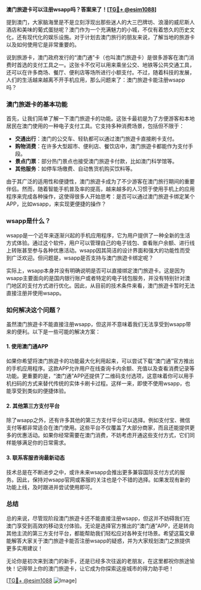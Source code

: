 **澳门旅遊卡可以注册wsapp吗？答案来了！[[TG💪+ @esim1088](https://t.me/s/esim1088)]**

提到澳门，大家脑海里是不是立刻浮现出那些迷人的大三巴牌坊、浪漫的威尼斯人酒店和美味的葡式蛋挞呢？澳门作为一个充满魅力的小城，不仅有着悠久的历史文化，还有现代化的娱乐设施。对于计划去澳门旅行的朋友来说，了解当地的旅游卡以及如何使用它是非常重要的。

说到旅游卡，澳门政府发行的“澳门通”卡（也叫澳门旅遊卡）是很多游客在澳门消费时首选的支付工具之一。这张卡不仅可以用来乘坐公交、地铁等公共交通工具，还可以在许多商场、餐厅、便利店等场所进行小额支付。不过，随着科技的发展，人们的生活越来越离不开手机应用，那么问题来了：澳门旅遊卡能注册wsapp吗？

### 澳门旅遊卡的基本功能

首先，让我们简单了解一下澳门旅遊卡的功能。这张卡最初是为了方便游客和本地居民在澳门使用的一种电子支付工具。它支持多种消费场景，包括但不限于：

- **交通出行**：澳门的公交车、轻轨都可以通过澳门旅遊卡直接刷卡支付。
- **购物消费**：在许多大型超市、便利店、餐饮店中，澳门旅遊卡都能作为支付手段。
- **景点门票**：部分热门景点也接受澳门旅遊卡付款，比如澳门科学馆等。
- **其他服务**：如停车场缴费、自动售货机购买饮料等。

由于其广泛的适用性和便捷性，澳门旅遊卡成为了不少游客在澳门旅行期间的重要伴侣。然而，随着智能手机普及率的提高，越来越多的人习惯于使用手机上的应用程序来完成各种操作，这使得很多人开始思考：是否可以通过澳门旅遊卡绑定某个APP，比如wsapp，来实现更便捷的操作？

### wsapp是什么？

wsapp是一个近年来逐渐兴起的手机应用程序，它为用户提供了一种全新的生活方式体验。通过这个软件，用户可以管理自己的电子钱包、查看账户余额、进行线上转账甚至参与各种优惠活动。wsapp因其简洁的设计界面和强大的功能性而受到广泛欢迎。但问题是，wsapp是否支持与澳门旅遊卡绑定呢？

实际上，wsapp本身并没有明确说明是否可以直接绑定澳门旅遊卡。这是因为wsapp主要面向的是国内银行账户或者特定的电子钱包服务，并没有特别针对澳门地区的支付方式进行优化。因此，从目前的技术条件来看，澳门旅遊卡暂时无法直接注册并使用wsapp。

### 如何解决这个问题？

虽然澳门旅遊卡不能直接注册wsapp，但这并不意味着我们无法享受到wsapp带来的便利。以下是一些可能的解决方案：

#### 1. 使用澳门通APP
如果你希望将澳门旅遊卡的功能最大化利用起来，可以尝试下载“澳门通”官方推出的手机应用程序。这款APP允许用户在线查询卡内余额、充值以及查看消费记录等功能。更重要的是，“澳门通”APP还提供了二维码支付选项，这意味着你可以用手机扫码的方式来替代传统的实体卡刷卡过程。这样一来，即使不使用wsapp，也能享受到类似的便捷体验。

#### 2. 其他第三方支付平台
除了wsapp之外，还有许多其他的第三方支付平台可以选择。例如支付宝、微信支付等都非常适合在澳门使用。这些平台不仅覆盖了大部分商家，而且还能提供更多的优惠活动。如果你经常需要在澳门消费，不妨考虑开通这些支付方式，它们同样能够满足你的日常需求。

#### 3. 联系客服咨询最新动态
技术总是在不断进步之中，或许未来wsapp会推出更多兼容国际支付方式的服务。因此，保持对wsapp官网或客服的关注也是个不错的选择。如果发现有新的功能上线，及时跟进并尝试使用即可。

### 总结

总的来说，尽管现阶段澳门旅遊卡还不能直接注册wsapp，但这并不妨碍我们在澳门享受到高效的移动支付体验。无论是选择官方推出的“澳门通”APP，还是转向其他主流的第三方支付平台，都能帮助我们轻松应对各种支付场景。希望这篇文章能解答大家关于澳门旅遊卡能否注册wsapp的疑惑，并为大家规划澳门之旅提供更多实用建议！

无论你是初次来到澳门的新手，还是已经多次往返的老朋友，在这里都祝你旅途愉快！记得带上你的澳门旅遊卡，让它成为你探索这座城市的得力助手吧！

[[TG💪+ @esim1088](https://t.me/s/esim1088) ![Image](https://i.postimg.cc/4NQfJmqS/Snipaste-2025-05-13-00-14-12.png)]